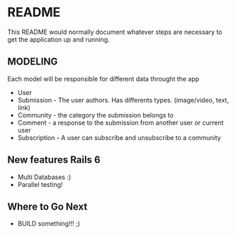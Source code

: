 # README

This README would normally document whatever steps are necessary to get the
application up and running.

## MODELING

Each model will be responsible for different data throught the app

- User
- Submission - The user authors. Has differents types. (image/video, text, link)
- Community - the category the submission belongs to
- Comment - a response to the submission from another user or current user
- Subscription - A user can subscribe and unsubscribe to a community

## New features Rails 6

- Multi Databases :)
- Parallel testing!

## Where to Go Next

- BUILD something!!! ;)
